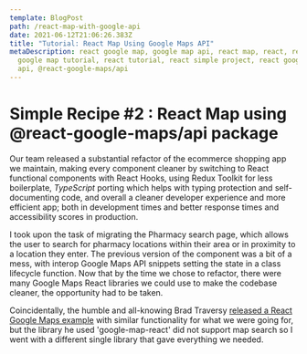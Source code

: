 ```yaml
---
template: BlogPost
path: /react-map-with-google-api
date: 2021-06-12T21:06:26.383Z
title: "Tutorial: React Map Using Google Maps API"
metaDescription: react google map, google map api, react map, react, react
  google map tutorial, react tutorial, react simple project, react google maps
  api, @react-google-maps/api
---
```

# Simple Recipe #2 : React Map using @react-google-maps/api package

Our team released a substantial refactor of the ecommerce shopping app we maintain, making every component cleaner by switching to React functional components with React Hooks, using Redux Toolkit for less boilerplate, *TypeScript* porting which helps with typing protection and self-documenting code, and overall a cleaner developer experience and more efficient app; both in development times and better response times and accessibility scores in production.

I took upon the task of migrating the Pharmacy search page, which allows the user to search for pharmacy locations within their area or in proximity to a location they enter. The previous version of the component was a bit of a mess, with interop Google Maps API snippets setting the state in a class lifecycle function. Now that by the time we chose to refactor, there were many Google Maps React libraries we could use to make the codebase cleaner, the opportunity had to be taken.

Coincidentally, the humble and all-knowing Brad Traversy [released a React Google Maps example](https://www.youtube.com/watch?v=ontX4zfVqK8) with similar functionality for what we were going for, but the library he used 'google-map-react' did not support map search so I went with a different single library that gave everything we needed.